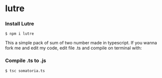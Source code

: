 # lutre

### Install Lutre
```
$ npm i lutre
```

This a simple pack of sum of two number made in typescript.
If you wanna fork me and edit my code, edit file .ts and compile on terminal with:

### Compile .ts to .js
```
$ tsc somatoria.ts
```

